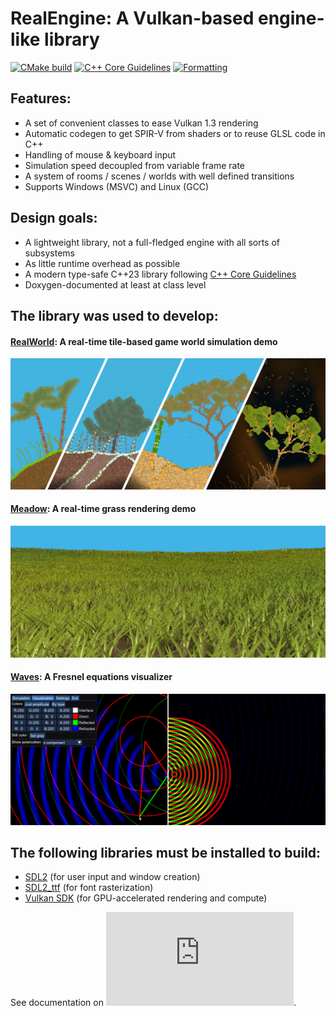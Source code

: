 ﻿# RealEngine: A Vulkan-based engine-like library

[![CMake build](https://github.com/ZADNE/RealEngine/actions/workflows/build.yml/badge.svg)](https://github.com/ZADNE/RealEngine/actions/workflows/build.yml)
[![C++ Core Guidelines](https://github.com/ZADNE/RealEngine/actions/workflows/cpp-core-guidelines.yml/badge.svg)](https://github.com/ZADNE/RealEngine/actions/workflows/cpp-core-guidelines.yml)
[![Formatting](https://github.com/ZADNE/RealEngine/actions/workflows/formatting.yml/badge.svg)](https://github.com/ZADNE/RealEngine/actions/workflows/formatting.yml)

## Features:

* A set of convenient classes to ease Vulkan 1.3 rendering
* Automatic codegen to get SPIR-V from shaders or to reuse GLSL code in C++
* Handling of mouse & keyboard input
* Simulation speed decoupled from variable frame rate
* A system of rooms / scenes / worlds with well defined transitions
* Supports Windows (MSVC) and Linux (GCC)

## Design goals:

* A lightweight library, not a full-fledged engine with all sorts of subsystems
* As little runtime overhead as possible
* A modern type-safe C++23 library following [C++ Core Guidelines](https://isocpp.github.io/CppCoreGuidelines/CppCoreGuidelines)
* Doxygen-documented at least at class level

## The library was used to develop:

#### [RealWorld](https://github.com/ZADNE/RealWorld): A real-time tile-based game world simulation demo

![RealWorld](readme_img/realworld.png)

#### [Meadow](https://github.com/ZADNE/Meadow): A real-time grass rendering demo

![Meadow](readme_img/meadow.png)

#### [Waves](https://github.com/ZADNE/Waves): A Fresnel equations visualizer

![Waves](readme_img/waves.png)

## The following libraries must be installed to build:

* [SDL2](https://www.libsdl.org/) (for user input and window creation)
* [SDL2_ttf](https://wiki.libsdl.org/SDL2_ttf/FrontPage) (for font rasterization)
* [Vulkan SDK](https://www.lunarg.com/vulkan-sdk/) (for GPU-accelerated rendering and compute)

See documentation on ![how to set up a project using RealEngine](https://github.com/ZADNE/RealEngine/blob/main/doc/HowToSetUpProject.md).